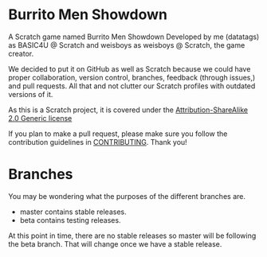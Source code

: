 # Burrito Men Showdown
A Scratch game named Burrito Men Showdown
Developed by me (datatags) as BASIC4U @ Scratch and weisboys as weisboys @ Scratch, the game creator.

We decided to put it on GitHub as well as Scratch because we could have proper collaboration, version control, branches, feedback (through issues,) and pull requests.  All that and not clutter our Scratch profiles with outdated versions of it.

As this is a Scratch project, it is covered under the [Attribution-ShareAlike 2.0 Generic license](https://creativecommons.org/licenses/by-sa/2.0/)

If you plan to make a pull request, please make sure you follow the contribution guidelines in [CONTRIBUTING](https://github.com/datatags/burrito-men-showdown/blob/master/CONTRIBUTING.md).  Thank you!

# Branches

You may be wondering what the purposes of the different branches are.
- master contains stable releases.
- beta contains testing releases.

At this point in time, there are no stable releases so master will be following the beta branch. That will change once we have a stable release.

